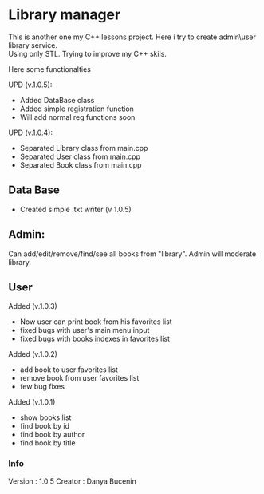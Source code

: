 # Library manager
This is another one my C++ lessons project. Here i try to create admin\user library service.  
Using only STL. Trying to improve my C++ skils.  

Here some functionalties  

UPD (v.1.0.5):
* Added DataBase class
* Added simple registration function
* Will add normal reg functions soon

UPD (v.1.0.4):  
* Separated Library class from main.cpp  
* Separated User class from main.cpp  
* Separated Book class from main.cpp 


## Data Base
* Created simple .txt writer (v 1.0.5)


## Admin:
Can add/edit/remove/find/see all books from "library".
Admin will moderate library.

## User
Added (v.1.0.3)
* Now user can print book from his favorites list
* fixed bugs with user's main menu input
* fixed bugs with books indexes in favorites list

Added (v.1.0.2)  
* add book to user favorites list
* remove book from user favorites list
* few bug fixes


Added (v.1.0.1) 
* show books list
* find book by id
* find book by author
* find book by title

### Info
Version : 1.0.5
Creator : Danya Bucenin